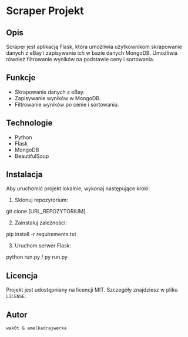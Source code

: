 # Scraper Projekt

## Opis
Scraper jest aplikacją Flask, która umożliwia użytkownikom skrapowanie danych z eBay i zapisywanie ich w bazie danych MongoDB. Umożliwia również filtrowanie wyników na podstawie ceny i sortowania.

## Funkcje
- Skrapowanie danych z eBay.
- Zapisywanie wyników w MongoDB.
- Filtrowanie wyników po cenie i sortowaniu.

## Technologie
- Python
- Flask
- MongoDB
- BeautifulSoup

## Instalacja
Aby uruchomić projekt lokalnie, wykonaj następujące kroki:

1. Sklonuj repozytorium:

git clone [URL_REPOZYTORIUM]

2. Zainstaluj zależności:

pip install -r requirements.txt

3. Uruchom serwer Flask:

python run.py / py run.py

## Licencja
Projekt jest udostępniany na licencji MIT. Szczegóły znajdziesz w pliku `LICENSE`.

## Autor
	wak0t & amelkadrajwerka
